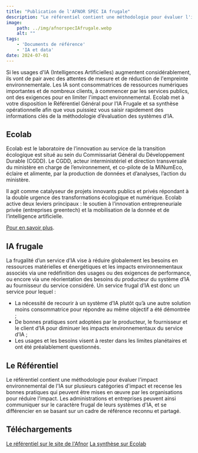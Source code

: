 ```yaml
---
title: "Publication de l'AFNOR SPEC IA frugale"
description: "Le référentiel contient une méthodologie pour évaluer l'impact environnemental de l'IA sur plusieurs catégories d'impact et recense les bonnes pratiques qui peuvent être mises en œuvre par les organisations pour réduire l'empreinte environnementale."
image:
    path: ../img/afnorspecIAfrugale.webp
    alt: ""
tags:
    - 'Documents de référence'
    - 'IA et data'
date: 2024-07-01
---
```


Si les usages d'IA (Intelligences Artificielles) augmentent considérablement, ils vont de pair avec des attentes de mesure et de réduction de l'empreinte environnementale.
Les IA sont consommatrices de ressources numériques importantes et de nombreux clients, à commencer par les services publics, ont des exigences pour en limiter l'impact environnemental.
Ecolab met à votre disposition le Référentiel Général pour l’IA Frugale et sa synthèse opérationnelle afin que vous puissiez vous saisir rapidement des informations clés de la méthodologie d’évaluation des systèmes d’IA.

## Ecolab

Ecolab est le laboratoire de l’innovation au service de la transition écologique est situé au sein du Commissariat Général du Développement Durable (CGDD). Le CGDD, acteur interministériel et direction transversale du ministère en charge de l’environnement, et co-pilote de la MiNumEco, éclaire et alimente, par la production de données et d’analyses, l’action du ministère.

Il agit comme catalyseur de projets innovants publics et privés répondant à la double urgence
des transformations écologique et numérique.
Ecolab active deux leviers principaux : le soutien à l’innovation entrepreneuriale privée (entreprises greentech) et la mobilisation de la donnée et de l’intelligence
artificielle.

[Pour en savoir plus](https://greentechinnovation.fr/).

## IA frugale

La frugalité d’un service d’IA vise à réduire globalement les besoins en ressources matérielles et
énergétiques et les impacts environnementaux associés via une redéfinition des usages ou des
exigences de performance, ou encore via une réorientation des besoins du producteur du système
d’IA au fournisseur du service considéré. Un service frugal d’IA est donc un service pour lequel :
* La nécessité de recourir à un système d’IA plutôt qu’à une autre solution moins consommatrice
pour répondre au même objectif a été démontrée ;
* De bonnes pratiques sont adoptées par le producteur, le fournisseur et le client d’IA pour diminuer
les impacts environnementaux du service d’IA ;
* Les usages et les besoins visent à rester dans les limites planétaires et ont été préalablement
questionnés.

## Le Référentiel

Le référentiel contient une méthodologie pour évaluer l'impact environnemental de l'IA sur plusieurs catégories d'impact et recense les bonnes pratiques qui peuvent être mises en œuvre par les organisations pour réduire l'impact. Les administrations et entreprises peuvent ainsi communiquer sur le caractère frugal de leurs systèmes d'IA, et se différencier en se basant sur un cadre de référence reconnu et partagé.

<div class="fr-highlight">

## Téléchargements

[Le référentiel sur le site de l'Afnor](https://www.boutique.afnor.org/fr-fr/norme/afnor-spec-2314/referentiel-general-pour-lia-frugale-mesurer-et-reduire-limpact-environneme/fa208976/421140)
[La synthèse sur Ecolab](https://greentechinnovation.fr/storage/2024/06/Referentiel-general-pour-lIA-frugale.pdf)

</div>
